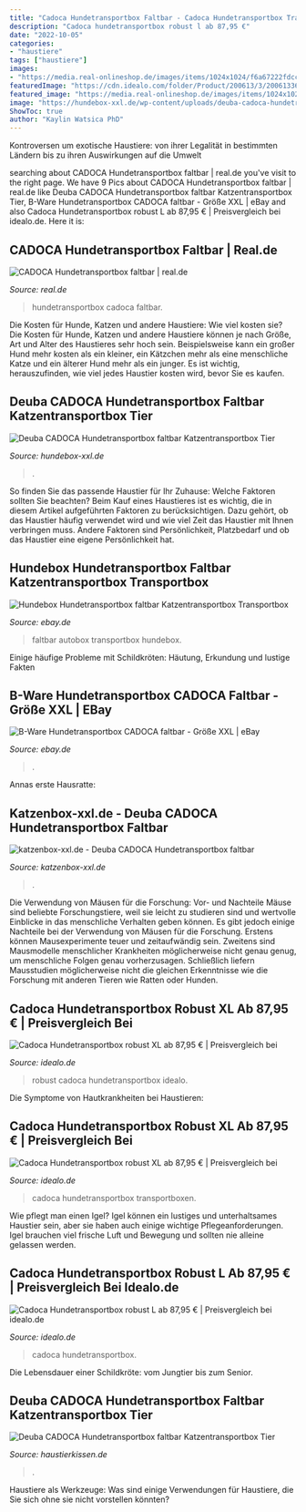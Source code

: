 ```yaml
---
title: "Cadoca Hundetransportbox Faltbar - Cadoca Hundetransportbox Transportboxen"
description: "Cadoca hundetransportbox robust l ab 87,95 €"
date: "2022-10-05"
categories:
- "haustiere"
tags: ["haustiere"]
images:
- "https://media.real-onlineshop.de/images/items/1024x1024/f6a67222fdcccfb7d38ed9561f8124f7.jpg"
featuredImage: "https://cdn.idealo.com/folder/Product/200613/3/200613363/s1_produktbild_max_4/cadoca-hundetransportbox-robust-l.jpg"
featured_image: "https://media.real-onlineshop.de/images/items/1024x1024/f6a67222fdcccfb7d38ed9561f8124f7.jpg"
image: "https://hundebox-xxl.de/wp-content/uploads/deuba-cadoca-hundetransportbox-faltbar-katzentransportbox-tier-transport-tierbox-8.jpg"
ShowToc: true
author: "Kaylin Watsica PhD"
---
```



Kontroversen um exotische Haustiere: von ihrer Legalität in bestimmten Ländern bis zu ihren Auswirkungen auf die Umwelt

	

		
searching about CADOCA Hundetransportbox faltbar | real.de you've visit to the right page. We have 9 Pics about CADOCA Hundetransportbox faltbar | real.de like Deuba CADOCA Hundetransportbox faltbar Katzentransportbox Tier, B-Ware Hundetransportbox CADOCA faltbar - Größe XXL | eBay and also Cadoca Hundetransportbox robust L ab 87,95 € | Preisvergleich bei idealo.de. Here it is:
		
    
## CADOCA Hundetransportbox Faltbar | Real.de

<img loading=lazy src="https://media.real-onlineshop.de/images/items/1024x1024/f6a67222fdcccfb7d38ed9561f8124f7.jpg" onerror="this.onerror=null;this.src='https://tse3.mm.bing.net/th?id=OIP.KXOmoc6mfqmZV_gTj_APDgHaHa&amp;pid=15.1';" alt="CADOCA Hundetransportbox faltbar | real.de">

_Source: real.de_

>hundetransportbox cadoca faltbar. 

	

Die Kosten für Hunde, Katzen und andere Haustiere: Wie viel kosten sie?
Die Kosten für Hunde, Katzen und andere Haustiere können je nach Größe, Art und Alter des Haustieres sehr hoch sein. Beispielsweise kann ein großer Hund mehr kosten als ein kleiner, ein Kätzchen mehr als eine menschliche Katze und ein älterer Hund mehr als ein junger. Es ist wichtig, herauszufinden, wie viel jedes Haustier kosten wird, bevor Sie es kaufen.

    
## Deuba CADOCA Hundetransportbox Faltbar Katzentransportbox Tier

<img loading=lazy src="https://hundebox-xxl.de/wp-content/uploads/deuba-cadoca-hundetransportbox-faltbar-katzentransportbox-tier-transport-tierbox-8.jpg" onerror="this.onerror=null;this.src='https://tse4.mm.bing.net/th?id=OIP.ApQezrZD6DRw6uDRqo6ETQHaHa&amp;pid=15.1';" alt="Deuba CADOCA Hundetransportbox faltbar Katzentransportbox Tier">

_Source: hundebox-xxl.de_

>. 

	

So finden Sie das passende Haustier für Ihr Zuhause: Welche Faktoren sollten Sie beachten?
Beim Kauf eines Haustieres ist es wichtig, die in diesem Artikel aufgeführten Faktoren zu berücksichtigen. Dazu gehört, ob das Haustier häufig verwendet wird und wie viel Zeit das Haustier mit Ihnen verbringen muss. Andere Faktoren sind Persönlichkeit, Platzbedarf und ob das Haustier eine eigene Persönlichkeit hat.

    
## Hundebox Hundetransportbox Faltbar Katzentransportbox Transportbox

<img loading=lazy src="https://cdn02.plentymarkets.com/x0wpjta9uhox/item/images/18537/full/de-105972d-4-1-.jpg" onerror="this.onerror=null;this.src='https://tse1.mm.bing.net/th?id=OIP.GqcrAl0tE-BJhH1eH2_w2QHaHa&amp;pid=15.1';" alt="Hundebox Hundetransportbox faltbar Katzentransportbox Transportbox">

_Source: ebay.de_

>faltbar autobox transportbox hundebox. 

	

Einige häufige Probleme mit Schildkröten: Häutung, Erkundung und lustige Fakten

    
## B-Ware Hundetransportbox CADOCA Faltbar - Größe XXL | EBay

<img loading=lazy src="https://cdn02.plentymarkets.com/x0wpjta9uhox/item/images/15369/full/de-105976d-5.jpg" onerror="this.onerror=null;this.src='https://tse1.mm.bing.net/th?id=OIP.3wL2BLh9RDGhetDm8LdobAHaHa&amp;pid=15.1';" alt="B-Ware Hundetransportbox CADOCA faltbar - Größe XXL | eBay">

_Source: ebay.de_

>. 

	

Annas erste Hausratte:

    
## Katzenbox-xxl.de - Deuba CADOCA Hundetransportbox Faltbar

<img loading=lazy src="https://katzenbox-xxl.de/wp-content/uploads/deuba-cadoca-hundetransportbox-faltbar-katzentransportbox-tier-transport-tierbox-3-360x360.jpg" onerror="this.onerror=null;this.src='https://tse2.mm.bing.net/th?id=OIP.jAay3a8sO6HzEprWM0zmOAAAAA&amp;pid=15.1';" alt="katzenbox-xxl.de - Deuba CADOCA Hundetransportbox faltbar">

_Source: katzenbox-xxl.de_

>. 

	

Die Verwendung von Mäusen für die Forschung: Vor- und Nachteile
Mäuse sind beliebte Forschungstiere, weil sie leicht zu studieren sind und wertvolle Einblicke in das menschliche Verhalten geben können. Es gibt jedoch einige Nachteile bei der Verwendung von Mäusen für die Forschung. Erstens können Mausexperimente teuer und zeitaufwändig sein. Zweitens sind Mausmodelle menschlicher Krankheiten möglicherweise nicht genau genug, um menschliche Folgen genau vorherzusagen. Schließlich liefern Mausstudien möglicherweise nicht die gleichen Erkenntnisse wie die Forschung mit anderen Tieren wie Ratten oder Hunden.

    
## Cadoca Hundetransportbox Robust XL Ab 87,95 € | Preisvergleich Bei

<img loading=lazy src="https://cdn.idealo.com/folder/Product/200613/3/200613362/s1_produktbild_max_5/cadoca-hundetransportbox-robust-xl.jpg" onerror="this.onerror=null;this.src='https://tse1.mm.bing.net/th?id=OIP.sKp6Lhlh3cLZhP9jKj9fFwHaHa&amp;pid=15.1';" alt="Cadoca Hundetransportbox robust XL ab 87,95 € | Preisvergleich bei">

_Source: idealo.de_

>robust cadoca hundetransportbox idealo. 

	

Die Symptome von Hautkrankheiten bei Haustieren:

    
## Cadoca Hundetransportbox Robust XL Ab 87,95 € | Preisvergleich Bei

<img loading=lazy src="https://cdn.idealo.com/folder/Product/200613/3/200613362/s1_produktbild_gross_1/cadoca-hundetransportbox-robust-xl.jpg" onerror="this.onerror=null;this.src='https://tse3.mm.bing.net/th?id=OIP.0fxbqISLqEeFBm-i8WnV8wAAAA&amp;pid=15.1';" alt="Cadoca Hundetransportbox robust XL ab 87,95 € | Preisvergleich bei">

_Source: idealo.de_

>cadoca hundetransportbox transportboxen. 

	

Wie pflegt man einen Igel?
Igel können ein lustiges und unterhaltsames Haustier sein, aber sie haben auch einige wichtige Pflegeanforderungen. Igel brauchen viel frische Luft und Bewegung und sollten nie alleine gelassen werden.

    
## Cadoca Hundetransportbox Robust L Ab 87,95 € | Preisvergleich Bei Idealo.de

<img loading=lazy src="https://cdn.idealo.com/folder/Product/200613/3/200613363/s1_produktbild_max_4/cadoca-hundetransportbox-robust-l.jpg" onerror="this.onerror=null;this.src='https://tse3.mm.bing.net/th?id=OIP.JVQqCeXRGGf4ZjB7pWRz9QHaHa&amp;pid=15.1';" alt="Cadoca Hundetransportbox robust L ab 87,95 € | Preisvergleich bei idealo.de">

_Source: idealo.de_

>cadoca hundetransportbox. 

	

Die Lebensdauer einer Schildkröte: vom Jungtier bis zum Senior.

    
## Deuba CADOCA Hundetransportbox Faltbar Katzentransportbox Tier

<img loading=lazy src="https://images-na.ssl-images-amazon.com/images/I/51-sAO538dL._SS930_.jpg" onerror="this.onerror=null;this.src='https://tse1.mm.bing.net/th?id=OIP.7eFNUw9h3RELLRc6YfDJcgHaHa&amp;pid=15.1';" alt="Deuba CADOCA Hundetransportbox faltbar Katzentransportbox Tier">

_Source: haustierkissen.de_

>. 

	

Haustiere als Werkzeuge: Was sind einige Verwendungen für Haustiere, die Sie sich ohne sie nicht vorstellen könnten?

